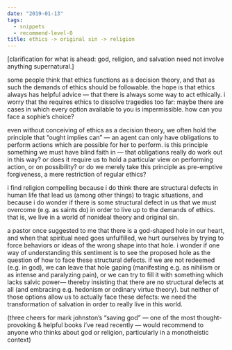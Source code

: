 ```yaml
---
date: "2019-01-13"
tags: 
  - snippets
  - recommend-level-0
title: ethics -> original sin -> religion
---
```

<!-- # january 13: ethics -> original sin -> religion -->

[clarification for what is ahead: god, religion, and salvation need not involve anything supernatural.]

some people think that ethics functions as a decision theory, and that as such the demands of ethics should be followable. the hope is that ethics always has helpful advice — that there is always some way to act ethically. i worry that the requires ethics to dissolve tragedies too far: maybe there are cases in which every option available to you is impermissible. how can you face a sophie’s choice?

even without conceiving of ethics as a decision theory, we often hold the principle that “ought implies can” — an agent can only have obligations to perform actions which are possible for her to perform. is this principle something we must have blind faith in — that obligations really do work out in this way? or does it require us to hold a particular view on performing action, or on possibility? or do we merely take this principle as pre-emptive forgiveness, a mere restriction of regular ethics?

i find religion compelling because i do think there are structural defects in human life that lead us (among other things) to tragic situations, and because i do wonder if there is some structural defect in us that we must overcome (e.g. as saints do) in order to live up to the demands of ethics. that is, we live in a world of nonideal theory and original sin.

a pastor once suggested to me that there is a god-shaped hole in our heart, and when that spiritual need goes unfulfilled, we hurt ourselves by trying to force behaviors or ideas of the wrong shape into that hole. i wonder if one way of understanding this sentiment is to see the proposed hole as the question of how to face these structural defects. if we are not redeemed (e.g. in god), we can leave that hole gaping (manifesting e.g. as nihilism or as intense and paralyzing pain), or we can try to fill it with something which lacks salvic power— thereby insisting that there are no structural defects at all (and embracing e.g. hedonism or ordinary virtue theory). but neither of those options allow us to actually face these defects: we need the transformation of salvation in order to really live in this world.

(three cheers for mark johnston’s “saving god” — one of the most thought-provoking & helpful books i’ve read recently — would recommend to anyone who thinks about god or religion, particularly in a monotheistic context)
